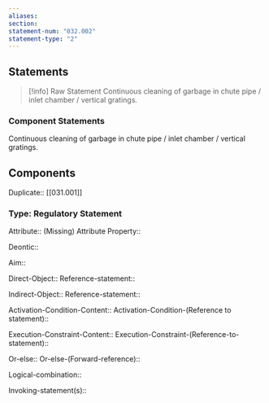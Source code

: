 ```yaml
---
aliases: 
section: 
statement-num: "032.002"
statement-type: "2"
---
```

## Statements 
> [!info] Raw Statement
> Continuous cleaning of garbage in chute pipe / inlet chamber / vertical gratings. 
> 

### Component Statements
Continuous cleaning of garbage in chute pipe / inlet chamber / vertical gratings. 
## Components
Duplicate:: [[031.001]]
### Type: Regulatory Statement
Attribute:: (Missing)
	Attribute Property::

Deontic::

Aim::

Direct-Object::
	Reference-statement::

Indirect-Object::
	Reference-statement::

Activation-Condition-Content::
	Activation-Condition-(Reference to statement)::

Execution-Constraint-Content::
	Execution-Constraint-(Reference-to-statement)::

Or-else::
	Or-else-(Forward-reference)::

Logical-combination::

Invoking-statement(s)::